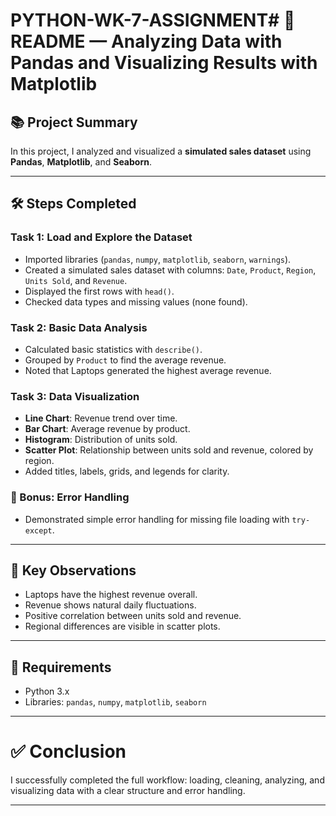 # PYTHON-WK-7-ASSIGNMENT# 📖 README — Analyzing Data with Pandas and Visualizing Results with Matplotlib

## 📚 Project Summary
In this project, I analyzed and visualized a **simulated sales dataset** using **Pandas**, **Matplotlib**, and **Seaborn**.

---

## 🛠️ Steps Completed

### Task 1: Load and Explore the Dataset
- Imported libraries (`pandas`, `numpy`, `matplotlib`, `seaborn`, `warnings`).
- Created a simulated sales dataset with columns: `Date`, `Product`, `Region`, `Units Sold`, and `Revenue`.
- Displayed the first rows with `head()`.
- Checked data types and missing values (none found).

### Task 2: Basic Data Analysis
- Calculated basic statistics with `describe()`.
- Grouped by `Product` to find the average revenue.
- Noted that Laptops generated the highest average revenue.

### Task 3: Data Visualization
- **Line Chart**: Revenue trend over time.
- **Bar Chart**: Average revenue by product.
- **Histogram**: Distribution of units sold.
- **Scatter Plot**: Relationship between units sold and revenue, colored by region.
- Added titles, labels, grids, and legends for clarity.

### 🎯 Bonus: Error Handling
- Demonstrated simple error handling for missing file loading with `try-except`.

---

## 🧠 Key Observations
- Laptops have the highest revenue overall.
- Revenue shows natural daily fluctuations.
- Positive correlation between units sold and revenue.
- Regional differences are visible in scatter plots.

---

## 🧰 Requirements
- Python 3.x
- Libraries: `pandas`, `numpy`, `matplotlib`, `seaborn`

---

# ✅ Conclusion
I successfully completed the full workflow: loading, cleaning, analyzing, and visualizing data with a clear structure and error handling.

---
